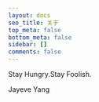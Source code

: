 ```yaml
---
layout: docs
seo_title: 关于
top_meta: false
bottom_meta: false
sidebar: []
comments: false
---
```


Stay Hungry.Stay Foolish.

Jayeve Yang